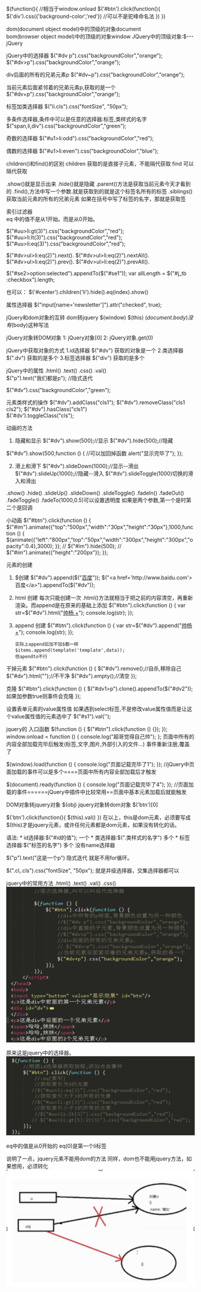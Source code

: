 $(function(){     //相当于window.onload
  $('#btn').click(function(){
    $('div').css({'background-color','red'})    //可以不是驼峰命名法
  })
})

dom(document object model)中的顶级的对象document   
bom(browser object model)中的顶级的对象window
JQuery中的顶级对象:$---jQuery

jQuery中的选择器
$("#dv p").css("backgroundColor","orange");
$("#dv>p").css("backgroundColor","orange");

div后面的所有的兄弟元素p
     $("#dv~p").css("backgroundColor","orange");

当前元素后面紧邻着的兄弟元素p,获取的是一个
     $("#dv+p").css("backgroundColor","orange");

标签加类选择器
  $("li.cls").css("fontSize", "50px");

多条件选择器,条件中可以是任意的选择器:标签,类样式的名字
  $("span,li,div").css("backgroundColor","green");

奇数的选择器
$("#u1>li:odd").css("backgroundColor","red");

偶数的选择器
$("#u1>li:even").css("backgroundColor","blue");

children()和find()的区别
children 获取的是直接子元素，不能隔代获取
find     可以隔代获取


.show()就是显示出来
.hide()就是隐藏
.parent()方法是获取当前元素今天才看到的
.find(),方法中写一个参数.就是获取到的就是这个标签名所有的标签
.siblings()获取当前元素的所有的兄弟元素
如果在括号中写了标签的名字，那就是获取签

索引过滤器    
eq 中的值不是从1开始。而是从0开始。

$("#uu>li:gt(3)").css("backgroundColor","red");
$("#uu>li:lt(3)").css("backgroundColor","red");
$("#uu>li:eq(3)").css("backgroundColor","red");  

 $("#dv>ul>li:eq(2)").next().
 $("#dv>ul>li:eq(2)").nextAll().
 $("#dv>ul>li:eq(2)").prev().
 $("#dv>ul>li:eq(2)").prevAll().

 $("#se2>option:selected").appendTo($("#se1"));
  var allLength = $("#j_tb :checkbox").length;

也可以：
$('#center').children('li').hide().eq(index).show()

属性选择器
$("input[name='newsletter']").attr("checked", true);

jQuery和dom对象的互转
dom转jquery
    $(window) 
   $(this) 
   $(document.body)  没有$(body)这种写法

jQuery对象转DOM对象
    1: jQuery对象[0]
    2: jQuery对象.get(0)

jQuery中获取对象的方式
1.id选择器   $("#dv")   获取的对象是一个
2.类选择器   $(".dv")   获取的是多个
3.标签选择器 $("div")   获取的是多个


jQuery中的属性
.html()   .text()   .css() .val()  
$("p").text("我们都是p");    //隐式迭代

 $("#dv").css("backgroundColor","green");

元素类样式的操作
$("#dv").addClass("cls1");
$("#dv").removeClass("cls1 cls2");
$("#dv").hasClass("cls1")  
$('#dv').toggleClass("cls");   

动画的方法
1. 隐藏和显示
 $("#dv").show(500);//显示
 $("#dv").hide(500);//隐藏
 
 $("#dv").show(500,function () {     //可以加回掉函数
    alert("显示完毕了");
 });

2. 滑上和滑下
 $("#dv").slideDown(1000);//显示--滑出
 $("#dv").slideUp(1000);//隐藏--滑入
  $("#dv").slideToggle(1000)切换的滑入和滑出

.show()
.hide()
.slideUp()
.slideDown()
.slideToggle()
.fadeIn()
.fadeOut()
.fadeToggle()
.fadeTo(1000,0.5)可以设置透明度
如果是两个参数,第一个是时第二个是回调

小动画
   $("#btn").click(function () {
         $("#im").animate({"top":"500px","width":"30px","height":"30px"},1000,function () {
             $(animate({"left":"800px","top":"50px","width":"300px","height":"300px","opacity":0.4},3000);
         });
         // $("#im").hide(500);
         // $("#im").animate({"height":"200px"});
     });

元素的创建
1. $创建
$("#dv").append($("<a href='http://www.baidu.com'>百度</a>"));
$("<a href='http://www.baidu.com'>百度</a>").appendTo($("#dv"));

2. html 创建
每次只能创建一次 .html()方法就相当于把之前的内容清空，再重新渲染。而append是在原来的基础上添加
$("#btn").click(function () {
         var str=$("#dv").html("<a href='http://www.shuaicoolmei.com'>帅杨 +</a>");
         console.log(str);
       });

3. append 创建
       $("#btn").click(function () {
         var str=$("#dv").append("<a href='http://www.shuaicoolmei.com'>帅杨 +</a>");
         console.log(str);
       });

       实际上append后加不加$都一样  	$items.append(template('template',data));
       但apendto不行
    

干掉元素
$("#btn").click(function () {
     $("#dv").remove();//自杀,移除自己
     $("#dv").html("");//不干净
     $("#dv").empty();//清空
});

克隆
$("#btn").click(function () {
     $("#dv1>p").clone().appendTo($("#dv2"));        如果加参数true则事件会克隆
});

设置表单元素的value属性值
如果遇到select标签,不是修改value属性值而是让这个value属性值的元素选中了
$("#s1").val('');













jquery的 入口函数
$(function () {
  $("#btn").click(function () {});
});
window.onload = function () {
  console.log("超哥觉得自己帅");
};
页面中所有的内容全部加载完毕后触发(标签,文字,图片,外部引入的文件...)
 事件重新注册,覆盖了

 $(window).load(function () {
           console.log("页面记载完毕了1");
       });
 //jQuery中页面加载的事件可以是多个====页面中所有内容全部加载后才触发

 $(document).ready(function () {
           console.log("页面记载完毕了4");
       });
 //页面加载的事件======jQuery中插件中比较常用==页面中基本元素加载后就能触发

DOM对象转jquery对象     $(obj)
jquery对象转dom对象      $('btn')[0]


$('btn').click(function(){
$(this).val()
})
在以上，this是dom元素，必须要写成$(this)才是jquery元素，或许任何元素都是dom元素，如果没有转化的话。

语法:
        * id选择器:$("#id的值");               一个
        * 类选择器:$(".类样式的名字")    多个
        * 标签选择器:$("标签的名字")     多个
没有name选择器

$("p").text("这是一个p")    隐式迭代     就是不用for循环。

 $(".cl,.cls").css("fontSize", "50px");   就是并级选择器，交集选择器都可以

jquery中的常用方法   .html()    .text()     .val()            .css()
![alt text](assets/image.png)

原来这是jquery中的选择器。
![alt text](assets/image-1.png)


eq中的值是从0开始的  eq(0)是第一个li标签

说明了一点，jquery元素不能用dom的方法
同样，dom也不能用jquery方法，如果想用，必须转化
![alt text](assets/image-2.png)

